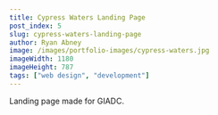 ```yaml
---
title: Cypress Waters Landing Page
post_index: 5
slug: cypress-waters-landing-page
author: Ryan Abney
image: /images/portfolio-images/cypress-waters.jpg
imageWidth: 1180
imageHeight: 787
tags: ["web design", "development"]
---
```


Landing page made for GIADC.
